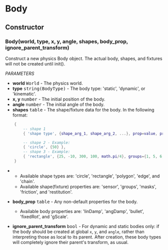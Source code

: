 Body
====

Constructor
-----------

### Body(world, type, x, y, angle, shapes, body_prop, ignore_parent_transform)
Construct a new physics Body object. The actual body, shapes, and fixtures will not be created until init().

_PARAMETERS_
* __world__ <kbd>World</kbd> - The physics world.
* __type__ <kbd>string(BodyType)</kbd> - The body type: 'static', 'dynamic', or 'kinematic'.
* __x, y__ <kbd>number</kbd> - The initial position of the body.
* __angle__ <kbd>number</kbd> - The initial angle of the body.
* __shapes__ <kbd>table</kbd> - The shape/fixture data for the body. In the following format:
```lua
	{
		-- shape 1
		{ 'shape type', {shape_arg_1, shape_arg_2, ...}, prop=value, prop2=value2, ... },

		-- shape 2 - Example:
		{ 'circle', {50} },
		-- shape 3 - Example:
		{ 'rectangle', {25, -10, 300, 100, math.pi/4}, groups={1, 5, 6, 7}, masks={3}, density=5}
	}
```
*
	* Available shape types are: 'circle', 'rectangle', 'polygon', 'edge', and 'chain'.
	* Available shape(fixture) properties are: 'sensor', 'groups', 'masks', 'friction', and 'restitution'.

* __body_prop__ <kbd>table</kbd> - Any non-default properties for the body.
	* Available body properties are: 'linDamp', 'angDamp', 'bullet', 'fixedRot', and 'gScale'.
* __ignore_parent_transform__ <kbd>bool</kbd> - For dynamic and static bodies only: if the body should be created at global `x`, `y`, and `angle`, rather than interpreting those as local to its parent. After creation, these body types will completely ignore their parent's transform, as usual.
